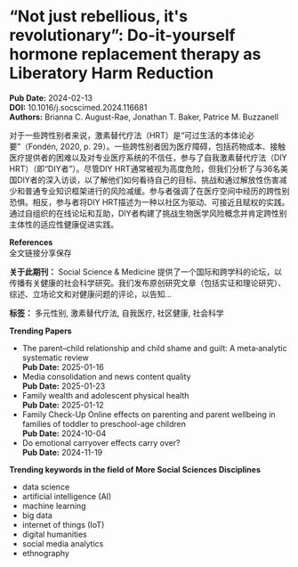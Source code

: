# “Not just rebellious, it's revolutionary”: Do-it-yourself hormone replacement therapy as Liberatory Harm Reduction

**Pub Date:** 2024-02-13  
**DOI:** 10.1016/j.socscimed.2024.116681  
**Authors:** Brianna C. August-Rae, Jonathan T. Baker, Patrice M. Buzzanell  

对于一些跨性别者来说，激素替代疗法（HRT）是“可过生活的本体论必要”（Fondén, 2020, p. 29）。一些跨性别者因为医疗障碍，包括药物成本、接触医疗提供者的困难以及对专业医疗系统的不信任，参与了自我激素替代疗法（DIY HRT）（即“DIY者”）。尽管DIY HRT通常被视为高度危险，但我们分析了与36名美国DIY者的深入访谈，以了解他们如何看待自己的目标、挑战和通过解放性伤害减少和普通专业知识框架进行的风险减缓。参与者强调了在医疗空间中经历的跨性别恐惧。相反，参与者将DIY HRT描述为一种以社区为驱动、可接近且赋权的实践。通过自组织的在线论坛和互助，DIY者构建了挑战生物医学风险概念并肯定跨性别主体性的适应性健康促进实践。

**References**  
全文链接分享保存

**关于此期刊：** Social Science & Medicine 提供了一个国际和跨学科的论坛，以传播有关健康的社会科学研究。我们发布原创研究文章（包括实证和理论研究）、综述、立场论文和对健康问题的评论，以告知...

**标签：** 
多元性别, 激素替代疗法, 自我医疗, 社区健康, 社会科学

**Trending Papers**  
- The parent–child relationship and child shame and guilt: A meta‐analytic systematic review  
  **Pub Date:** 2025-01-16  
- Media consolidation and news content quality  
  **Pub Date:** 2025-01-23  
- Family wealth and adolescent physical health  
  **Pub Date:** 2025-01-12  
- Family Check-Up Online effects on parenting and parent wellbeing in families of toddler to preschool-age children  
  **Pub Date:** 2024-10-04  
- Do emotional carryover effects carry over?  
  **Pub Date:** 2024-11-19  

**Trending keywords in the field of More Social Sciences Disciplines**  
- data science  
- artificial intelligence (AI)  
- machine learning  
- big data  
- internet of things (IoT)  
- digital humanities  
- social media analytics  
- ethnography  